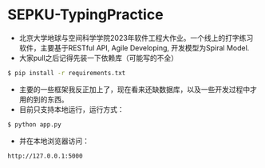 # SEPKU-TypingPractice
* 北京大学地球与空间科学学院2023年软件工程大作业。一个线上的打字练习软件，主要基于RESTful API, Agile Developing, 开发模型为Spiral Model.   
* 大家pull之后记得先装一下依赖库（可能写的不全）  
```bash
$ pip install -r requirements.txt
```
* 主要的一些框架我反正加上了，现在看来还缺数据库，以及一些开发过程中才用的到的东西。
* 目前只支持本地运行，运行方式：
```bash
$ python app.py
```
* 并在本地浏览器访问：
```http
http://127.0.0.1:5000
```
